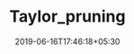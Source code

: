 ---
title: "Taylor_pruning"
date: 2019-06-16T17:46:18+05:30
type: "organisations"
org_name: "NVIDIA Research Projects"
repo_desc: "Pruning Neural Networks with Taylor criterion in Pytorch"
repo_link: https://github.com/NVlabs/Taylor_pruning
---